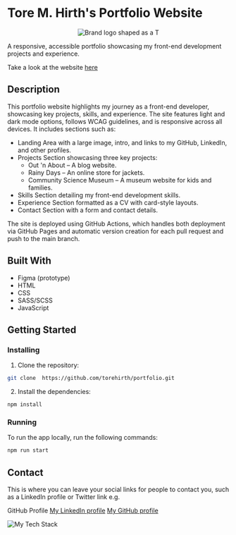 # Tore M. Hirth's Portfolio Website

<p align="center"><img src="https://github.com/user-attachments/assets/e2d941bb-6c1a-42df-bd75-bca7cbff2bbe" alt="Brand logo shaped as a T" /></p>

A responsive, accessible portfolio showcasing my front-end development projects and experience.

Take a look at the website [here](https://torehirth.no/)

## Description

This portfolio website highlights my journey as a front-end developer, showcasing key projects, skills, and experience. The site features light and dark mode options, follows WCAG guidelines, and is responsive across all devices. It includes sections such as:

- Landing Area with a large image, intro, and links to my GitHub, LinkedIn, and other profiles.
- Projects Section showcasing three key projects:
    - Out 'n About – A blog website.
    - Rainy Days – An online store for jackets.
    - Community Science Museum – A museum website for kids and families.
- Skills Section detailing my front-end development skills.
- Experience Section formatted as a CV with card-style layouts.
- Contact Section with a form and contact details.

The site is deployed using GitHub Actions, which handles both deployment via GitHub Pages and automatic version creation for each pull request and push to the main branch.

## Built With

- Figma (prototype)
- HTML
- CSS
- SASS/SCSS
- JavaScript

## Getting Started

### Installing

1. Clone the repository:

```bash
git clone  https://github.com/torehirth/portfolio.git
```

2. Install the dependencies:

```
npm install
```

### Running

To run the app locally, run the following commands:

```bash
npm run start
```


## Contact

This is where you can leave your social links for people to contact you, such as a LinkedIn profile or Twitter link e.g.

GitHub Profile
[My LinkedIn profile](https://www.linkedin.com/in/torehirth)
[My GitHub profile](https://github.com/Torehirth)

<p align="left" ><img src="https://github-readme-tech-stack.vercel.app/api/cards?lineCount=1&width=900&bg=%230D1117&badge=%23161B22&border=%2321262D&titleColor=%2358A6FF&line1=git%2CGit%2C40F8FF%3Bgithub%2CGitHub%2C40F8FF%3Bvisualstudiocode%2CVS+Code%2C40F8FF%3Bfigma%2CFigma%2C40F8FF%3Bhtml5%2CHTML%2C40F8FF%3Bcss3%2CCSS%2C40F8FF%3Bjavascript%2CJavaScript%2C40F8FF%3B%2C40F8FF%3Bsass%2CSASS%2C40F8FF%3B" alt="My Tech Stack" /> </p>


